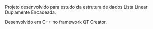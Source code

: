 Projeto desenvolvido para estudo da estrutura de dados Lista Linear Duplamente Encadeada.

Desenvolvido em C++ no framework QT Creator.